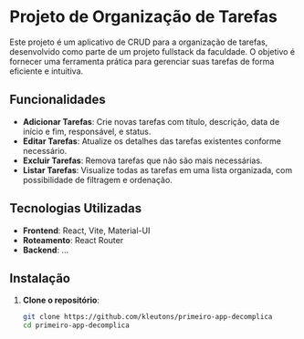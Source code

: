 # Projeto de Organização de Tarefas

Este projeto é um aplicativo de CRUD para a organização de tarefas, desenvolvido como parte de um projeto fullstack da faculdade. O objetivo é fornecer uma ferramenta prática para gerenciar suas tarefas de forma eficiente e intuitiva.

## Funcionalidades

- **Adicionar Tarefas**: Crie novas tarefas com título, descrição, data de início e fim, responsável, e status.
- **Editar Tarefas**: Atualize os detalhes das tarefas existentes conforme necessário.
- **Excluir Tarefas**: Remova tarefas que não são mais necessárias.
- **Listar Tarefas**: Visualize todas as tarefas em uma lista organizada, com possibilidade de filtragem e ordenação.

## Tecnologias Utilizadas

- **Frontend**: React, Vite, Material-UI
- **Roteamento**: React Router
- **Backend**: ...


## Instalação

1. **Clone o repositório**:
   ```sh
   git clone https://github.com/kleutons/primeiro-app-decomplica
   cd primeiro-app-decomplica



